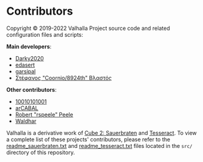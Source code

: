# Contributors
Copyright © 2019-2022 Valhalla Project source code and related configuration files and scripts:

**Main developers**:
- [Darky2020](https://github.com/Darky2020)
- [edasert](https://github.com/edasert)
- [garsipal](https://github.com/garsipal)
- [Στέφανος "Coornio/8924th" Βλαστός](https://github.com/coornio)

**Other contributors**:
- [10010101001](https://github.com/10010101001)
- [arCABAL](https://github.com/arCABAL)
- [Robert "rspeele" Peele](https://github.com/rspeele)
- [Waldhar](https://github.com/WallaceWallaceWallace)

Valhalla is a derivative work of [Cube 2: Sauerbraten](http://sauerbraten.org) and [Tesseract](http://tesseract.gg/). To view a complete list of these projects' contributors, please refer to the [readme_sauerbraten.txt](.src/readme_sauerbraten.txt) and [readme_tesseract.txt](.src/readme_tesseract.txt) files located in the `src/` directory of this repository.
